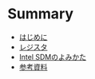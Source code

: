 # Summary

- [はじめに](./introduction.md)
- [レジスタ](./register.md)
- [Intel SDMのよみかた](./intel_sdm.md)
- [参考資料](./reference.md)


